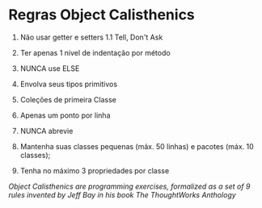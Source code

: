 # Regras Object Calisthenics

1. Não usar getter e setters
   1.1 Tell, Don't Ask

2. Ter apenas 1 nivel de indentação por método

3. NUNCA use ELSE

4. Envolva seus tipos primitivos

5. Coleções de primeira Classe

6. Apenas um ponto por linha

7. NUNCA abrevie

8. Mantenha suas classes pequenas (máx. 50 linhas) e pacotes (máx. 10 classes);

9. Tenha no máximo 3 propriedades por classe

_Object Calisthenics are programming exercises, formalized as a set of 9 rules invented by Jeff Bay in his book The ThoughtWorks Anthology_
